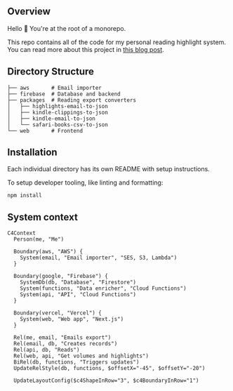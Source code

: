 ## Overview

Hello 👋 You're at the root of a monorepo.

This repo contains all of the code for my personal reading highlight system. You can read more about this project in [this blog post](https://sawyerh.medium.com/how-i-export-process-and-resurface-my-kindle-highlights-addc9de9af1a).

## Directory Structure

```
├── aws       # Email importer
├── firebase  # Database and backend
├── packages  # Reading export converters
│   ├── highlights-email-to-json
│   ├── kindle-clippings-to-json
│   ├── kindle-email-to-json
│   └── safari-books-csv-to-json
└── web       # Frontend
```

## Installation

Each individual directory has its own README with setup instructions.

To setup developer tooling, like linting and formatting:

```
npm install
```

## System context

```mermaid
C4Context
  Person(me, "Me")

  Boundary(aws, "AWS") {
    System(email, "Email importer", "SES, S3, Lambda")
  }

  Boundary(google, "Firebase") {
    SystemDb(db, "Database", "Firestore")
    System(functions, "Data enricher", "Cloud Functions")
    System(api, "API", "Cloud Functions")
  }

  Boundary(vercel, "Vercel") {
    System(web, "Web app", "Next.js")
  }

  Rel(me, email, "Emails export")
  Rel(email, db, "Creates records")
  Rel(api, db, "Reads")
  Rel(web, api, "Get volumes and highlights")
  BiRel(db, functions, "Triggers updates")
  UpdateRelStyle(db, functions, $offsetX="-45", $offsetY="-20")

  UpdateLayoutConfig($c4ShapeInRow="3", $c4BoundaryInRow="1")
```
